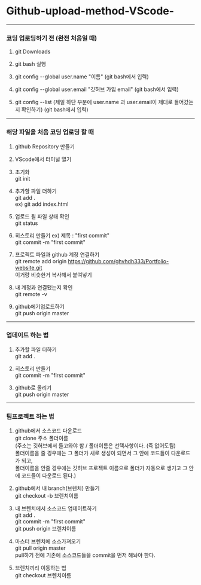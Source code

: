 # Github-upload-method-VScode-

---

### 코딩 업로딩하기 전 (완전 처음일 때)

1. git Downloads

2. git bash 실행
  
3. git config --global user.name "이름"   (git bash에서 입력)
  
4. git config --global user.email "깃허브 가입 email"   (git bash에서 입력)

5. git config --list    (제일 하단 부분에 user.name 과 user.email이 제대로 들어갔는지 확인하기)   (git bash에서 입력)

---

### 해당 파일을 처음 코딩 업로딩 할 때

1. github Repository 만들기

2. VScode에서 터미널 열기

3. 초기화 <br>
    git init

4. 추가할 파일 더하기  <br>
    git add .  <br>
    ex) git add index.html

5. 업로드 될 파일 상태 확인  <br>
    git status

6. 히스토리 만들기   ex) 제목 : "first commit"  <br>
   git commit -m "first commit"
   
7. 프로젝트 파일과 github 계정 연결하기 <br>
   git remote add origin https://github.com/ghvhdh333/Portfolio-website.git <br>
   이거랑 비슷한거 복사해서 붙여넣기

8. 내 계정과 연결됐는지 확인  <br>
   git remote -v

9. github에기업로드하기  <br>
   git push origin master

---

### 업데이트 하는 법

1. 추가할 파일 더하기  <br>
   git add .

2. 히스토리 만들기  <br>
   git commit -m "first commit"

3. github로 올리기  <br>
   git push origin master
   
---

### 팀프로젝트 하는 법

1. github에서 소스코드 다운로드 <br>
   git clone 주소 폴더이름 <br>
   (주소는 깃허브에서 들고와야 함 / 폴더이름은 선택사항이다. (즉 없어도됨) <br> 
   폴더이름을 줄 경우에는 그 폴더가 새로 생성이 되면서 그 안에 코드들이 다운로드가 되고, <br> 
   폴더이름을 안줄 경우에는 깃허브 프로젝트 이름으로 폴더가 자동으로 생기고 그 안에 코드들이 다운로드 된다.)

2. github에서 내 branch(브렌치) 만들기 <br>
   git checkout -b 브렌치이름

3. 내 브렌치에서 소스코드 업데이트하기 <br>
   git add .                        <br>
   git commit -m "first commit"     <br>
   git push origin 브렌치이름        

4. 마스터 브렌치에 소스가져오기       <br>
   git pull origin master           <br>
   pull하기 전에 기존에 소스코드들을 commit을 먼저 해놔야 한다.

5. 브렌치끼리 이동하는 법             <br>
   git checkout 브렌치이름

